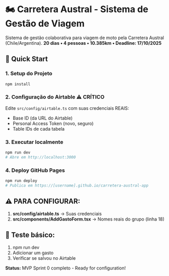 # 🏍️ Carretera Austral - Sistema de Gestão de Viagem

Sistema de gestão colaborativa para viagem de moto pela Carretera Austral (Chile/Argentina).
**20 dias • 4 pessoas • 10.385km • Deadline: 17/10/2025**

## 🚀 Quick Start

### 1. **Setup do Projeto**
```bash
npm install
```

### 2. **Configuração do Airtable** ⚠️ **CRÍTICO**

Edite `src/config/airtable.ts` com suas credenciais REAIS:

- Base ID (da URL do Airtable)
- Personal Access Token (novo, seguro)
- Table IDs de cada tabela

### 3. **Executar localmente**
```bash
npm run dev
# Abre em http://localhost:3000
```

### 4. **Deploy GitHub Pages**
```bash
npm run deploy
# Publica em https://[username].github.io/carretera-austral-app
```

## ⚠️ **PARA CONFIGURAR:**

1. **src/config/airtable.ts** → Suas credenciais
2. **src/components/AddGastoForm.tsx** → Nomes reais do grupo (linha 18)

## 🧪 **Teste básico:**
1. npm run dev
2. Adicionar um gasto
3. Verificar se salvou no Airtable

**Status:** MVP Sprint 0 completo - Ready for configuration!
